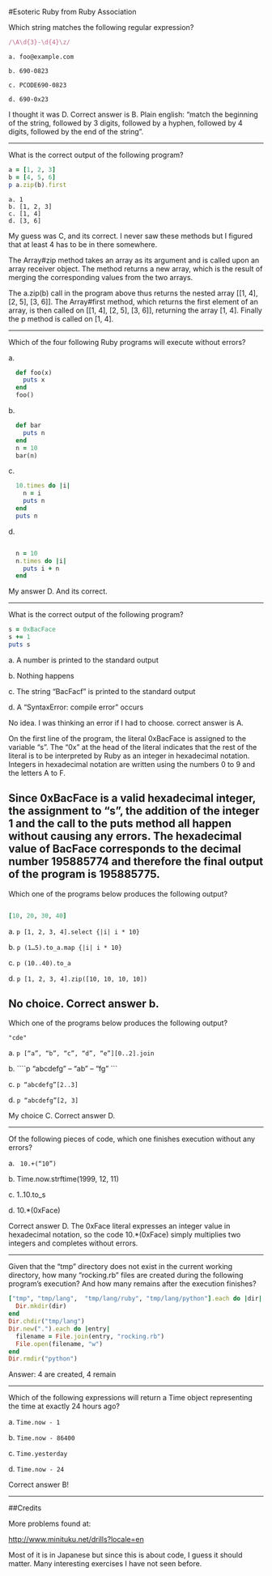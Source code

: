 
#Esoteric Ruby from Ruby Association

Which string matches the following regular expression?

```ruby
/\A\d{3}-\d{4}\z/
```

```
a. foo@example.com

b. 690-0823

c. PCODE690-0823

d. 690-0x23
```

I thought it was D. Correct answer is B.
Plain english: “match the beginning of the string, followed by 3 digits, followed by a hyphen, followed by 4 digits, followed by the end of the string”.

---

What is the correct output of the following program?

```ruby
a = [1, 2, 3]
b = [4, 5, 6]
p a.zip(b).first
```

```
a. 1
b. [1, 2, 3]
c. [1, 4]
d. [3, 6]
```

My guess was C, and its correct. I never saw these methods but I figured that at least 4 has to be in there somewhere. 

The Array#zip method takes an array as its argument and is called upon an array receiver object. The method returns a new array, which is the result of merging the corresponding values from the two arrays.

The a.zip(b) call in the program above thus returns the nested array [[1, 4], [2, 5], [3, 6]]. The Array#first method, which returns the first element of an array, is then called on [[1, 4], [2, 5], [3, 6]], returning the array [1, 4]. Finally the p method is called on [1, 4].


------

Which of the four following Ruby programs will execute without errors?

a.
```ruby
  def foo(x)
    puts x
  end
  foo()
```

b. 
```ruby 
  def bar
    puts n
  end
  n = 10
  bar(n)
````

c. 
```ruby
  10.times do |i|
    n = i
    puts n
  end
  puts n
```

d.
```ruby

  n = 10
  n.times do |i|
    puts i + n
  end
```

My answer D. And its correct. 

-----


What is the correct output of the following program?

```ruby
s = 0xBacFace
s += 1
puts s
```


a. A number is printed to the standard output

b. Nothing happens

c. The string “BacFacf” is printed to the standard output

d. A “SyntaxError: compile error” occurs


No idea. I was thinking an error if I had to choose. correct answer is A. 

On the first line of the program, the literal 0xBacFace is assigned to the variable “s”. The “0x” at the head of the literal indicates that the rest of the literal is to be interpreted by Ruby as an integer in hexadecimal notation. Integers in hexadecimal notation are written using the numbers 0 to 9 and the letters A to F.

Since 0xBacFace is a valid hexadecimal integer, the assignment to “s”, the addition of the integer 1 and the call to the puts method all happen without causing any errors. The hexadecimal value of BacFace corresponds to the decimal number 195885774 and therefore the final output of the program is 195885775.
-----


Which one of the programs below produces the following output?

```ruby

[10, 20, 30, 40]
```

a. ```p [1, 2, 3, 4].select {|i| i * 10}```


b. ```p (1…5).to_a.map {|i| i * 10}```


c. ```p (10..40).to_a```


d. ```p [1, 2, 3, 4].zip([10, 10, 10, 10])```


No choice. Correct answer b. 
-------
Which one of the programs below produces the following output?

```"cde" ```

a. ```p [“a”, “b”, “c”, “d”, “e”][0..2].join```

b. ````p “abcdefg” – “ab” – “fg” ```

c. ```p “abcdefg”[2..3]```

d. ```p “abcdefg”[2, 3]```


My choice C. Correct answer D. 

----


Of the following pieces of code, which one finishes execution without any errors?


a. ``` 10.+(“10”)```

b. Time.now.strftime(1999, 12, 11)

c. 1..10.to_s

d. 10.*(0xFace)


Correct answer D. The 0xFace literal expresses an integer value in hexadecimal notation, so the code 10.*(0xFace)  simply multiplies two integers and completes without errors.

------

Given that the “tmp” directory does not exist in the current working directory, how many “rocking.rb” files are created during the following program’s execution? And how many remains after the execution finishes?

```ruby
["tmp", "tmp/lang",  "tmp/lang/ruby", "tmp/lang/python"].each do |dir|
  Dir.mkdir(dir)
end
Dir.chdir("tmp/lang")
Dir.new(".").each do |entry|
  filename = File.join(entry, "rocking.rb")
  File.open(filename, "w")
end
Dir.rmdir("python")

```

Answer: 4 are created, 4 remain

------

Which of the following expressions will return a Time object representing the time at exactly 24 hours ago?


a. ```Time.now - 1```

b. ```Time.now - 86400```

c. ```Time.yesterday```

d. ```Time.now - 24```


Correct answer B! 

------







##Credits

More problems found at:

http://www.minituku.net/drills?locale=en

Most of it is in Japanese but since this is about code, I guess it should matter. Many interesting exercises I have not seen before. 